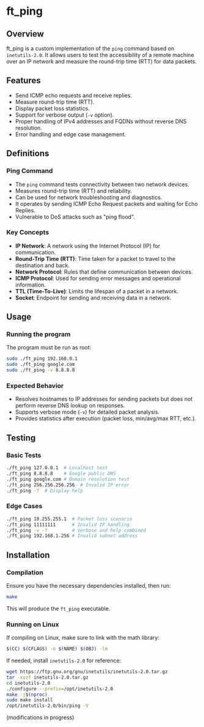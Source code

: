 # ft_ping

## Overview
ft_ping is a custom implementation of the `ping` command based on `inetutils-2.0`. It allows users to test the accessibility of a remote machine over an IP network and measure the round-trip time (RTT) for data packets.

## Features
- Send ICMP echo requests and receive replies.
- Measure round-trip time (RTT).
- Display packet loss statistics.
- Support for verbose output (`-v` option).
- Proper handling of IPv4 addresses and FQDNs without reverse DNS resolution.
- Error handling and edge case management.

## Definitions
### Ping Command
- The `ping` command tests connectivity between two network devices.
- Measures round-trip time (RTT) and reliability.
- Can be used for network troubleshooting and diagnostics.
- It operates by sending ICMP Echo Request packets and waiting for Echo Replies.
- Vulnerable to DoS attacks such as "ping flood".

### Key Concepts
- **IP Network**: A network using the Internet Protocol (IP) for communication.
- **Round-Trip Time (RTT)**: Time taken for a packet to travel to the destination and back.
- **Network Protocol**: Rules that define communication between devices.
- **ICMP Protocol**: Used for sending error messages and operational information.
- **TTL (Time-To-Live)**: Limits the lifespan of a packet in a network.
- **Socket**: Endpoint for sending and receiving data in a network.

## Usage
### Running the program
The program must be run as root:
```sh
sudo ./ft_ping 192.168.0.1
sudo ./ft_ping google.com
sudo ./ft_ping -v 8.8.8.8
```

### Expected Behavior
- Resolves hostnames to IP addresses for sending packets but does not perform reverse DNS lookup on responses.
- Supports verbose mode (`-v`) for detailed packet analysis.
- Provides statistics after execution (packet loss, min/avg/max RTT, etc.).

## Testing
### Basic Tests
```sh
./ft_ping 127.0.0.1  # Localhost test
./ft_ping 8.8.8.8    # Google public DNS
./ft_ping google.com # Domain resolution test
./ft_ping 256.256.256.256  # Invalid IP error
./ft_ping -?  # Display help
```

### Edge Cases
```sh
./ft_ping 10.255.255.1  # Packet loss scenario
./ft_ping 11111111      # Invalid IP handling
./ft_ping -v -?         # Verbose and help combined
./ft_ping 192.168.1.256 # Invalid subnet address
```

## Installation
### Compilation
Ensure you have the necessary dependencies installed, then run:
```sh
make
```
This will produce the `ft_ping` executable.

### Running on Linux
If compiling on Linux, make sure to link with the math library:
```sh
$(CC) $(CFLAGS) -o $(NAME) $(OBJ) -lm
```
If needed, install `inetutils-2.0` for reference:
```sh
wget https://ftp.gnu.org/gnu/inetutils/inetutils-2.0.tar.gz
tar -xvzf inetutils-2.0.tar.gz
cd inetutils-2.0
./configure --prefix=/opt/inetutils-2.0
make -j$(nproc)
sudo make install
/opt/inetutils-2.0/bin/ping -V
```

(modifications in progress)
